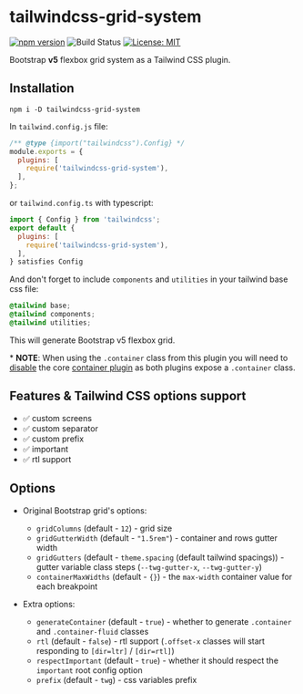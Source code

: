 # tailwindcss-grid-system

[![npm version][version-badge]][version]
![Build Status](https://github.com/hamidreza4dev/tailwindcss-grid-system/workflows/publish-package/badge.svg)
[![License: MIT][license-badge]][license]

Bootstrap **v5** flexbox grid system as a Tailwind CSS plugin.

## Installation

```shell
npm i -D tailwindcss-grid-system
```

In `tailwind.config.js` file:

```js
/** @type {import("tailwindcss").Config} */
module.exports = {
  plugins: [
    require('tailwindcss-grid-system'),
  ],
};
```
or `tailwind.config.ts` with typescript:

```js
import { Config } from 'tailwindcss';
export default {
  plugins: [
    require('tailwindcss-grid-system'),
  ],
} satisfies Config
```

And don't forget to include `components` and `utilities` in your tailwind base
css file:

```css
@tailwind base;
@tailwind components;
@tailwind utilities;
```

This will generate Bootstrap v5 flexbox grid.

\* **NOTE**: When using the `.container` class from this plugin you will need to
[disable](https://tailwindcss.com/docs/container#disabling-entirely) the core
[container plugin](https://tailwindcss.com/docs/container/) as both plugins
expose a `.container` class.

## Features & Tailwind CSS options support

- ✅ custom screens
- ✅ custom separator
- ✅ custom prefix
- ✅ important
- ✅ rtl support

## Options

- Original Bootstrap grid's options:

  - `gridColumns` (default - `12`) - grid size
  - `gridGutterWidth` (default - `"1.5rem"`) - container and rows gutter width
  - `gridGutters` (default - `theme.spacing` (default tailwind spacings)) - gutter variable class steps (`--twg-gutter-x`, `--twg-gutter-y`)
  - `containerMaxWidths` (default - `{}`) - the `max-width` container value for each breakpoint

- Extra options:
  - `generateContainer` (default - `true`) - whether to generate `.container` and `.container-fluid` classes
  - `rtl` (default - `false`) - rtl support (`.offset-x` classes will start
    responding to `[dir=ltr]` / `[dir=rtl]`)
  - `respectImportant` (default - `true`) - whether it should respect the `important`
    root config option
  - `prefix` (default - `twg`) - css variables prefix 

[version-badge]: https://badge.fury.io/js/tailwindcss-grid-system.svg
[version]: https://www.npmjs.com/package/tailwindcss-grid-system
[license-badge]: https://img.shields.io/badge/License-MIT-yellow.svg
[license]: https://opensource.org/licenses/MIT